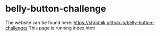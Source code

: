 # belly-button-challenge
The website can be found here: https://shridhik.github.io/belly-button-challenge/ 
This page is running index.html
